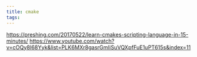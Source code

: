 ```yaml
---
title: cmake
tags:
---
```



https://preshing.com/20170522/learn-cmakes-scripting-language-in-15-minutes/
https://www.youtube.com/watch?v=cOQy8l68Yyk&list=PLK6MXr8gasrGmIiSuVQXpfFuE1uPT615s&index=11

